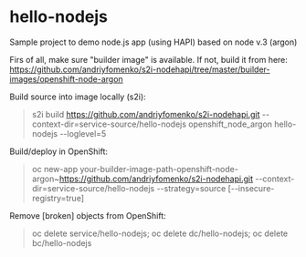 # hello-nodejs                                                         

Sample project to demo node.js app (using HAPI) based on node v.3 (argon)

Firs of all, make sure "builder image" is available. If not, build it from here: https://github.com/andriyfomenko/s2i-nodehapi/tree/master/builder-images/openshift-node-argon

Build source into image locally (s2i):

> s2i build https://github.com/andriyfomenko/s2i-nodehapi.git --context-dir=service-source/hello-nodejs openshift_node_argon hello-nodejs --loglevel=5

Build/deploy in OpenShift:

> oc new-app your-builder-image-path-openshift-node-argon~https://github.com/andriyfomenko/s2i-nodehapi.git --context-dir=service-source/hello-nodejs  --strategy=source [--insecure-registry=true]

Remove [broken] objects from OpenShift:

> oc delete service/hello-nodejs; oc delete dc/hello-nodejs; oc delete bc/hello-nodejs

